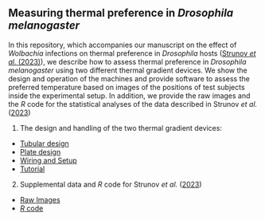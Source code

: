 ## Measuring thermal preference in _Drosophila melanogaster_

In this repository, which accompanies our manuscript on the effect of _Wolbachia_ infections on thermal preference in _Drosophila_ hosts ([Strunov _et al._ (2023)](https://www.biorxiv.org/content/10.1101/2023.02.17.528917v1)), we describe how to assess thermal preference in _Drosophila melanogaster_ using two different thermal gradient devices. We show the design and operation of the machines and provide software to assess the preferred temperature based on images of the positions of test subjects inside the experimental setup. In addition, we provide the raw images and the _R_ code for the statistical analyses of the data described in Strunov _et al._ ([2023](https://www.biorxiv.org/content/10.1101/2023.02.17.528917v1))

1) The design and handling of the two thermal gradient devices:

- [Tubular design](Design_tube.md)
- [Plate design](Design_plate.md)
- [Wiring and Setup](Wiring.md)
- [Tutorial](TUTORIAL.md)

2) Supplemental data and _R_ code for Strunov _et al._ ([2023](https://www.biorxiv.org/content/10.1101/2023.02.17.528917v1))

- [Raw Images](Analyses/images/)
- [_R_ code](Analyses/code/)
